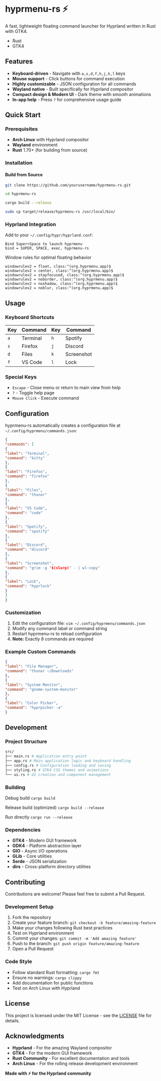 # hyprmenu-rs ⚡

A fast, lightweight floating command launcher for Hyprland written in Rust with GTK4.

- Rust
- GTK4

## Features

- **Keyboard-driven** - Navigate with `a,s,d,f,h,j,k,l` keys
- **Mouse support** - Click buttons for command execution
- **Highly customizable** - JSON configuration for all commands
- **Wayland native** - Built specifically for Hyprland compositor
- **Compact design & Modern UI** - Dark theme with smooth animations
- **In-app help** - Press `?` for comprehensive usage guide

## Quick Start

### Prerequisites

- **Arch Linux** with Hyprland compositor
- **Wayland** environment
- **Rust** 1.70+ (for building from source)

### Installation

#### Build from Source

```bash
git clone https://github.com/yourusername/hyprmenu-rs.git
```

```bash
cd hyprmenu-rs
```

```bash
cargo build --release
```

```bash
sudo cp target/release/hyprmenu-rs /usr/local/bin/
```

### Hyprland Integration

Add to your `~/.config/hypr/hyprland.conf`:

```hyprlang
Bind Super+Space to launch hyprmenu
bind = SUPER, SPACE, exec, hyprmenu-rs
```

Window rules for optimal floating behavior

```hyprlang
windowrulev2 = float, class:^(org.hyprmenu.app)$
windowrulev2 = center, class:^(org.hyprmenu.app)$
windowrulev2 = stayfocused, class:^(org.hyprmenu.app)$
windowrulev2 = noborder, class:^(org.hyprmenu.app)$
windowrulev2 = noshadow, class:^(org.hyprmenu.app)$
windowrulev2 = noblur, class:^(org.hyprmenu.app)$
```

## Usage

### Keyboard Shortcuts

| Key | Command  | Key | Command    |
| --- | -------- | --- | ---------- |
| `a` | Terminal | `h` | Spotify    |
| `s` | Firefox  | `j` | Discord    |
| `d` | Files    | `k` | Screenshot |
| `f` | VS Code  | `l` | Lock       |

### Special Keys

- `Escape` - Close menu or return to main view from help
- `?` - Toggle help page
- `Mouse Click` - Execute command

## Configuration

hyprmenu-rs automatically creates a configuration file at `~/.config/hyprmenu/commands.json`:

```json
{
"commands": [
{
"label": "Terminal",
"command": "kitty"
},
{
"label": "Firefox",
"command": "firefox"
},
{
"label": "Files",
"command": "thunar"
},
{
"label": "VS Code",
"command": "code"
},
{
"label": "Spotify",
"command": "spotify"
},
{
"label": "Discord",
"command": "discord"
},
{
"label": "Screenshot",
"command": "grim -g "$(slurp)" - | wl-copy"
},
{
"label": "Lock",
"command": "hyprlock"
}
]
}
```

### Customization

1. Edit the configuration file: `vim ~/.config/hyprmenu/commands.json`
2. Modify any command label or command string
3. Restart hyprmenu-rs to reload configuration
4. **Note:** Exactly 8 commands are required

### Example Custom Commands

```json
{
"label": "File Manager",
"command": "thunar ~/Downloads"
},
{
"label": "System Monitor",
"command": "gnome-system-monitor"
},
{
"label": "Color Picker",
"command": "hyprpicker -a"
}
```

## Development

### Project Structure

```bash
src/
├── main.rs # Application entry point
├── app.rs # Main application logic and keyboard handling
├── config.rs # Configuration loading and saving
├── styling.rs # GTK4 CSS themes and animations
└── ui.rs # UI creation and component management
```

### Building

Debug build
`cargo build`

Release build (optimized)
`cargo build --release`

Run directly
`cargo run --release`

### Dependencies

- **GTK4** - Modern GUI framework
- **GDK4** - Platform abstraction layer
- **GIO** - Async I/O operations
- **GLib** - Core utilities
- **Serde** - JSON serialization
- **dirs** - Cross-platform directory utilities

## Contributing

Contributions are welcome! Please feel free to submit a Pull Request.

### Development Setup

1. Fork the repository
2. Create your feature branch: `git checkout -b feature/amazing-feature`
3. Make your changes following Rust best practices
4. Test on Hyprland environment
5. Commit your changes: `git commit -m 'Add amazing feature'`
6. Push to the branch: `git push origin feature/amazing-feature`
7. Open a Pull Request

### Code Style

- Follow standard Rust formatting: `cargo fmt`
- Ensure no warnings: `cargo clippy`
- Add documentation for public functions
- Test on Arch Linux with Hyprland

## License

This project is licensed under the MIT License - see the [LICENSE](LICENSE) file for details.

## Acknowledgments

- **Hyprland** - For the amazing Wayland compositor
- **GTK4** - For the modern GUI framework
- **Rust Community** - For excellent documentation and tools
- **Arch Linux** - For the rolling release development environment

**Made with ⚡ for the Hyprland community**
